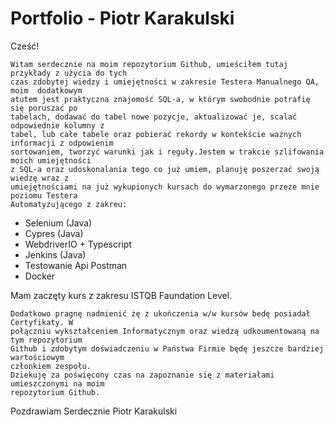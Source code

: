 # Portfolio - Piotr Karakulski

Cześć!

	Witam serdecznie na moim repozytorium Github, umieściłem tutaj przykłady z użycia do tych 
	czas zdobytej wiedzy i umiejętności w zakresie Testera Manualnego QA, moim  dodatkowym 
	atutem jest praktyczna znajomość SQL-a, w którym swobodnie potrafię się poruszać po 
	tabelach, dodawać do tabel nowe pozycje, aktualizować je, scalać odpowiednie kolumny z 
	tabel, lub całe tabele oraz pobierać rekordy w kontekście ważnych informacji z odpowienim 
	sortowaniem, tworzyć warunki jak i reguły.Jestem w trakcie szlifowania moich umiejętności 
	z SQL-a oraz udoskonalania tego co już umiem, planuję poszerzać swoją wiedzę wraz z 
	umiejętnościami na już wykupionych kursach do wymarzonego przeze mnie poziomu Testera 
	Automatyzującego z zakreu:

- Selenium (Java)
- Cypres (Java)
- WebdriverIO + Typescript 
- Jenkins (Java)
- Testowanie Api Postman
- Docker

Mam zaczęty kurs z zakresu ISTQB Faundation Level.

	Dodatkowo pragnę nadmienić żę z ukończenia w/w kursów bedę posiadał Certyfikaty. W 
	połączniu wykształceniem Informatycznym oraz wiedzą udkoumentowaną na tym repozytorium 
	Github i zdobytym doświadczeniu w Państwa Firmie będę jeszcze bardziej wartościowym 
	członkiem zespołu. 
	Dziekuję za poświęcony czas na zapoznanie się z materiałami umieszczonymi na moim 
	repozytorium Github.

Pozdrawiam Serdecznie
Piotr Karakulski
